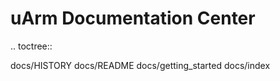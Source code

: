 uArm Documentation Center
==================================================
.. toctree::

   docs/HISTORY
   docs/README
   docs/getting_started
   docs/index

